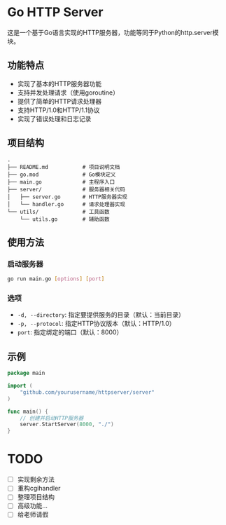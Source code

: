 # Go HTTP Server

这是一个基于Go语言实现的HTTP服务器，功能等同于Python的http.server模块。

## 功能特点

- 实现了基本的HTTP服务器功能
- 支持并发处理请求（使用goroutine）
- 提供了简单的HTTP请求处理器
- 支持HTTP/1.0和HTTP/1.1协议
- 实现了错误处理和日志记录

## 项目结构

```
.
├── README.md           # 项目说明文档
├── go.mod              # Go模块定义
├── main.go             # 主程序入口
├── server/             # 服务器相关代码
│   ├── server.go       # HTTP服务器实现
│   └── handler.go      # 请求处理器实现
└── utils/              # 工具函数
    └── utils.go        # 辅助函数
```

## 使用方法

### 启动服务器

```bash
go run main.go [options] [port]
```

### 选项

- `-d, --directory`: 指定要提供服务的目录（默认：当前目录）
- `-p, --protocol`: 指定HTTP协议版本（默认：HTTP/1.0）
- `port`: 指定绑定的端口（默认：8000）

## 示例

```go
package main

import (
    "github.com/yourusername/httpserver/server"
)

func main() {
    // 创建并启动HTTP服务器
    server.StartServer(8000, "./")
}
```
# TODO
- [ ] 实现剩余方法
- [ ] 重构cgihandler
- [ ] 整理项目结构
- [ ] 高级功能...
- [ ] 给老师请假
